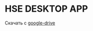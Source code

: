 # HSE DESKTOP APP

Скачать c [google-drive](https://drive.google.com/file/d/1lTqjYoYlGT34fHJYmBcp18uKWSEtnNfR/view?usp=sharing)
